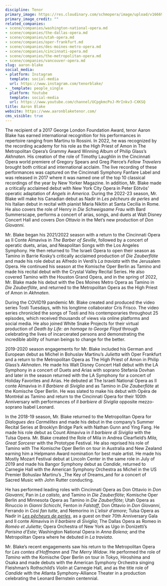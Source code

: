 ```yaml
---
discipline: Tenor
primary_image: https://res.cloudinary.com/schmopera/image/upload/v1666912661/media/2022/10/AaronBlake_yczfjj.jpg
primary_image_credit: ""
related_companies:
- scene/companies/washington-national-opera.md
- scene/companies/the-dallas-opera.md
- scene/companies/utah-opera.md
- scene/companies/oper-frankfurt.md
- scene/companies/des-moines-metro-opera.md
- scene/companies/cincinnati-opera.md
- scene/companies/the-metropolitan-opera.md
- scene/companies/vancouver-opera.md
slug: aaron-blake
social_media:
- platform: Instagram
  template: social-media
  url: https://www.instagram.com/tenorblake/
- _template: people_single
  platform: Youtube
  template: social-media
  url: https://www.youtube.com/channel/UCpgkmcPoJ-MrInkv3-CXKSQ
title: Aaron Blake
website: https://www.aaronblaketenor.com/
cms_visible: true
---
```

The recipient of a 2017 George London Foundation Award, tenor Aaron Blake has earned international recognition for his performances in repertoire ranging from Martinu to Rossini. In 2022, he was recognized by the recording academy for his role as the High Priest of Amon in The Metropolitan Opera’s Grammy Award Winning Album of Philip Glass’s _Akhnaten_. His creation of the role of Timothy Laughlin in the Cincinnati Opera world premiere of Gregory Spears and Greg Pierce’s _Fellow Travelers_ brought both critical and international acclaim. The live recording of these performances was captured on the Cincinnati Symphony Fanfare Label and was released in 2017 where it was named one of the top 10 classical recordings of the year by New Yorker Magazine. In addition, Mr. Blake made a critically acclaimed debut with New York City Opera in Peter Eötvös’ operatic adaptation of _Angels in America_. During the 2022-23 season, Mr. Blake will make his Canadian debut as Nadir in _Les pêcheurs de perles_ and his Italian debut in recital with pianist Maria Nikitin at Santa Cecilia in Rome. He also covers the role of Henry in _Die Schweigsame Frau_ with Bard Summerscape, performs a concert of arias, songs, and duets at Walt Disney Concert Hall and covers _Don Ottavio_ in the Met’s new production of _Don Giovanni_.

Mr. Blake began his 2021/2022 season with a return to the Cincinnati Opera as Il Conte Almaviva in _The Barber of Seville_, followed by a concert of operatic duets, arias, and Neapolitan Songs with the Los Angeles Symphony. He then returned to The Israeli Opera to open their season as Tamino in Barrie Kosky’s critically acclaimed production of _Die Zauberflöte_ and made his role debut as Alfredo in Verdi’s _La traviata_ with the Jerusalem Opera. He continued his season at the Komische Oper Berlin as Tamino and made his recital debut with the Crystal Valley Recital Series. He also covered Tamino with the Houston Grand Opera, and in the spring of 2022, Mr. Blake made his debut with the Des Moines Metro Opera as Tamino in _Die Zauberflöte_, and returned to the Metropolitan Opera as the High Priest of Amon in _Akhnaten_.

During the COVID19 pandemic Mr. Blake created and produced the video series Tosti Tuesdays, with his longtime collaborator Cris Frisco. The video series chronicled the songs of Tosti and his contemporaries throughout 25 episodes, which received thousands of views via online platforms and social media. He also joined White Snake Projects for their virtual production of _Death by Life: an homage to George Floyd_ through celebrating the lives of incarcerated persons and demonstrating the incredible ability of human beings to change for the better.

2019-2020 season engagements for Mr. Blake included his German and European debut as Michel in Bohuslav Martinu’s _Julietta_ with Oper Frankfurt and a return to the Metropolitan Opera as The High Priest of Amon in Philip Glass’s _Akhnaten_. He made his Walt Disney Concert Hall debut with the LA Symphony in a concert of Duets and Arias with soprano Stefania Dovhan and later in the season returned with the LA Symphony for a concert of Holiday Favorites and Arias. He debuted at The Israeli National Opera as Il conte Almaviva in _Il Barbiere di Siviglia_ and as Tamino in _Die Zauberflöte_ at the Komische Oper Berlin. He was slated to make his debut with Opéra de Montréal as Tamino and return to the Cincinnati Opera for their 100th Anniversary with performances of _Il barbiere di Siviglia_ opposite mezzo-soprano Isabel Leonard.

In the 2018-19 season, Mr. Blake returned to the Metropolitan Opera for _Dialogues des Carmélites_ and made his debut in the company’s Summer Recital Series at Brooklyn Bridge Park with Nathan Gunn and Ying Fang. He made his role debut as Count Almaviva in _Il barbiere di Siviglia_ with the Tulsa Opera. Mr. Blake created the Role of Mila in Andrea Clearfield’s _Mila, Great Sorcerer_ with the Prototype Festival. He also reprised his role of Tamino with The Komische Oper Berlin on tour in Australia and New Zealand earning him a Helpmann Award nomination for best male artist. He made his Mostly Mozart Festival debut at Lincoln Center in the same role in July of 2019 and made his Bangor Symphony debut as _Candide_, returned to Carnegie Hall with the American Symphony Orchestra as Michel in the US Premier Bohuslav Martinu’s _The Key of Dreams_and for a concert of Sacred Music with John Rutter conducting.

He has performed leading roles with Cincinnati Opera as Don Ottavio in _Don Giovanni_, Pan in _La calisto_, and Tamino in _Die Zauberflöte_; Komische Oper Berlin and Minnesota Opera as Tamino in _Die Zauberflöte_; Utah Opera as Rinuccio in _Gianni Schicchi_, Fenton in _Falstaff_, Don Ottavio in _Don Giovanni_, Ferrando in _Così fan tutte_, and Nemorino in _L’elisir d’amore_; Tulsa Opera as Nadir in [_Les pêcheurs de perles_](https://www.bing.com/ck/a?!&&p=9b9473dceb5d9aceJmltdHM9MTY2MjU5NTIwMCZpZ3VpZD0yMWYxZDVlMC1iZTJjLTYwNzItMGQwYS1jNDFlYmY4MjYxMWImaW5zaWQ9NTIwMQ&ptn=3&hsh=3&fclid=21f1d5e0-be2c-6072-0d0a-c41ebf82611b&u=a1aHR0cHM6Ly9lbi53aWtpcGVkaWEub3JnL3dpa2kvTGVzX3AlQzMlQUFjaGV1cnNfZGVfcGVybGVz&ntb=1), as a guest on their 70th Anniversary Gala and Il conte Almaviva in _Il barbiere di Siviglia_; The Dallas Opera as Romeo in _Roméo et Juliette_; Opera Orchestra of New York as Ugo in Donizetti’s _Parisina d’Este_; Washington National Opera in _Anna Bolena_; and the Metropolitan Opera where he debuted in _La traviata_.

Mr. Blake’s recent engagements saw his return to the Metropolitan Opera for _Les contes d’Hoffmann_ and _The Merry Widow_. He performed the role of _Tamino_ with the Komische Oper Berlin on tour in Tokyo, Hiroshima and Osaka and made debuts with the American Symphony Orchestra singing Fleishman’s Rothschild’s _Violin_ at Carnegie Hall, and as the title role of _Candide_ with the Atlanta Symphony-Alliance Theater in a production celebrating the Leonard Bernstein centennial.